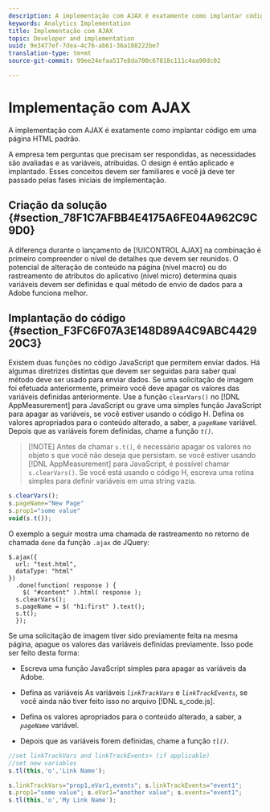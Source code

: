 ```yaml
---
description: A implementação com AJAX é exatamente como implantar código em uma página HTML padrão.
keywords: Analytics Implementation
title: Implementação com AJAX
topic: Developer and implementation
uuid: 9e3477ef-7dea-4c76-ab61-36a188222be7
translation-type: tm+mt
source-git-commit: 99ee24efaa517e8da700c67818c111c4aa90dc02

---
```



# Implementação com AJAX

A implementação com AJAX é exatamente como implantar código em uma página HTML padrão.

A empresa tem perguntas que precisam ser respondidas, as necessidades são avaliadas e as variáveis, atribuídas. O design é então aplicado e implantado. Esses conceitos devem ser familiares e você já deve ter passado pelas fases iniciais de implementação.

## Criação da solução {#section_78F1C7AFBB4E4175A6FE04A962C9C9D0}

A diferença durante o lançamento de [!UICONTROL AJAX] na combinação é primeiro compreender o nível de detalhes que devem ser reunidos. O potencial de alteração de conteúdo na página (nível macro) ou do rastreamento de atributos do aplicativo (nível micro) determina quais variáveis devem ser definidas e qual método de envio de dados para a Adobe funciona melhor.

## Implantação do código {#section_F3FC6F07A3E148D89A4C9ABC442920C3}

Existem duas funções no código JavaScript que permitem enviar dados. Há algumas diretrizes distintas que devem ser seguidas para saber qual método deve ser usado para enviar dados.
Se uma solicitação de imagem foi efetuada anteriormente, primeiro você deve apagar os valores das variáveis definidas anteriormente. Use a função `clearVars()` no [!DNL AppMeasurement] para JavaScript ou grave uma simples função JavaScript para apagar as variáveis, se você estiver usando o código H. Defina os valores apropriados para o conteúdo alterado, a saber, a *`pageName`* variável. Depois que as variáveis forem definidas, chame a função *`t()`*.

> [!NOTE] Antes de chamar `s.t()`, é necessário apagar os valores no objeto s que você não deseja que persistam. se você estiver usando [!DNL AppMeasurement] para JavaScript, é possível chamar `s.clearVars()`. Se você está usando o código H, escreva uma rotina simples para definir variáveis em uma string vazia.

```js
s.clearVars(); 
s.pageName="New Page" 
s.prop1="some value" 
void(s.t());
```

O exemplo a seguir mostra uma chamada de rastreamento no retorno de chamada `done` da função `.ajax` de JQuery:

```
$.ajax({ 
  url: "test.html", 
  dataType: "html" 
}) 
  .done(function( response ) { 
    $( "#content" ).html( response ); 
  s.clearVars(); 
  s.pageName = $( "h1:first" ).text(); 
  s.t(); 
  }); 
```

Se uma solicitação de imagem tiver sido previamente feita na mesma página, apague os valores das variáveis definidas previamente. Isso pode ser feito desta forma:

* Escreva uma função JavaScript simples para apagar as variáveis da Adobe.
* Defina as variáveis As variáveis *`linkTrackVars`* e *`linkTrackEvents`*, se você ainda não tiver feito isso no arquivo [!DNL s_code.js].

* Defina os valores apropriados para o conteúdo alterado, a saber, a *`pageName`* variável.
* Depois que as variáveis forem definidas, chame a função *`tl()`*.

```js
//set linkTrackVars and linkTrackEvents> (if applicable) 
//set new variables 
s.tl(this,'o','Link Name');
```

```js
s.linkTrackVars="prop1,eVar1,events"; s.linkTrackEvents="event1"; 
s.prop1="some value"; s.eVar1="another value"; s.events="event1"; 
s.tl(this,'o','My Link Name');
```

